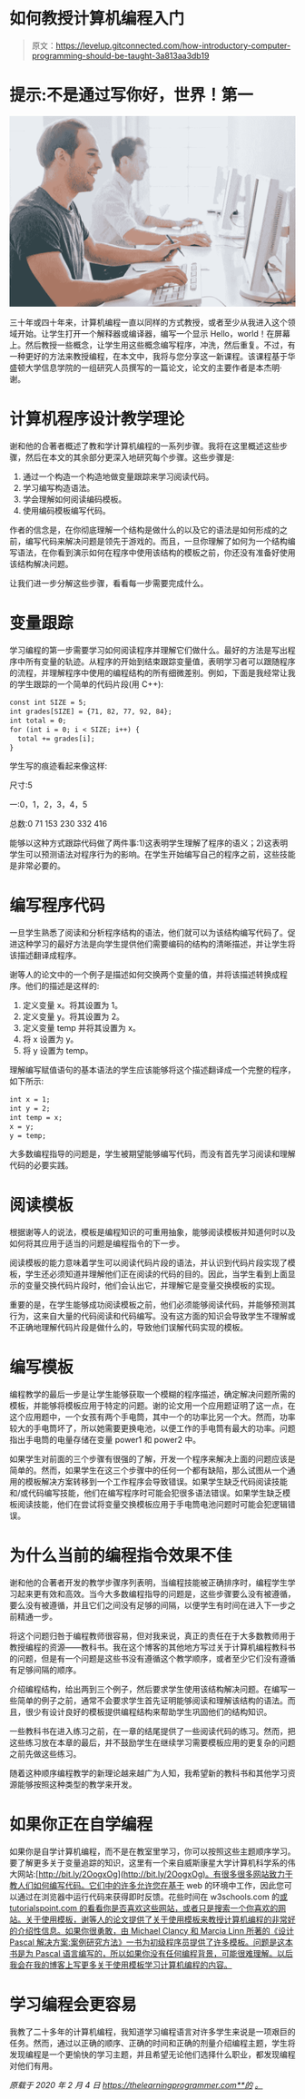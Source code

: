 # 如何教授计算机编程入门

> 原文：<https://levelup.gitconnected.com/how-introductory-computer-programming-should-be-taught-3a813aa3db19>

# 提示:不是通过写你好，世界！第一

![](img/e60fdc1b5a06081dda526b4cb9250d4c.png)

三十年或四十年来，计算机编程一直以同样的方式教授，或者至少从我进入这个领域开始。让学生打开一个解释器或编译器，编写一个显示 Hello，world！在屏幕上。然后教授一些概念，让学生用这些概念编写程序，冲洗，然后重复。不过，有一种更好的方法来教授编程，在本文中，我将与您分享这一新课程。该课程基于华盛顿大学信息学院的一组研究人员撰写的一篇论文，论文的主要作者是本杰明·谢。

# 计算机程序设计教学理论

谢和他的合著者概述了教和学计算机编程的一系列步骤。我将在这里概述这些步骤，然后在本文的其余部分更深入地研究每个步骤。这些步骤是:

1.  通过一个构造一个构造地做变量跟踪来学习阅读代码。
2.  学习编写构造语法。
3.  学会理解如何阅读编码模板。
4.  使用编码模板编写代码。

作者的信念是，在你彻底理解一个结构是做什么的以及它的语法是如何形成的之前，编写代码来解决问题是领先于游戏的。而且，一旦你理解了如何为一个结构编写语法，在你看到演示如何在程序中使用该结构的模板之前，你还没有准备好使用该结构解决问题。

让我们进一步分解这些步骤，看看每一步需要完成什么。

# 变量跟踪

学习编程的第一步需要学习如何阅读程序并理解它们做什么。最好的方法是写出程序中所有变量的轨迹。从程序的开始到结束跟踪变量值，表明学习者可以跟随程序的流程，并理解程序中使用的编程结构的所有细微差别。例如，下面是我经常让我的学生跟踪的一个简单的代码片段(用 C++):

```
const int SIZE = 5;
int grades[SIZE] = {71, 82, 77, 92, 84}; 
int total = 0; 
for (int i = 0; i < SIZE; i++) { 
  total += grades[i]; 
}
```

学生写的痕迹看起来像这样:

尺寸:5

一:0，1，2，3，4，5

总数:0 71 153 230 332 416

能够以这种方式跟踪代码做了两件事:1)这表明学生理解了程序的语义；2)这表明学生可以预测语法对程序行为的影响。在学生开始编写自己的程序之前，这些技能是非常必要的。

# 编写程序代码

一旦学生熟悉了阅读和分析程序结构的语法，他们就可以为该结构编写代码了。促进这种学习的最好方法是向学生提供他们需要编码的结构的清晰描述，并让学生将该描述翻译成程序。

谢等人的论文中的一个例子是描述如何交换两个变量的值，并将该描述转换成程序。他们的描述是这样的:

1.  定义变量 x。将其设置为 1。
2.  定义变量 y。将其设置为 2。
3.  定义变量 temp 并将其设置为 x。
4.  将 x 设置为 y。
5.  将 y 设置为 temp。

理解编写赋值语句的基本语法的学生应该能够将这个描述翻译成一个完整的程序，如下所示:

```
int x = 1; 
int y = 2; 
int temp = x; 
x = y; 
y = temp;
```

大多数编程指导的问题是，学生被期望能够编写代码，而没有首先学习阅读和理解代码的必要实践。

# 阅读模板

根据谢等人的说法，模板是编程知识的可重用抽象，能够阅读模板并知道何时以及如何将其应用于适当的问题是编程指令的下一步。

阅读模板的能力意味着学生可以阅读代码片段的语法，并认识到代码片段实现了模板，学生还必须知道并理解他们正在阅读的代码的目的。因此，当学生看到上面显示的变量交换代码片段时，他们会认出它，并理解它是变量交换模板的实现。

重要的是，在学生能够成功阅读模板之前，他们必须能够阅读代码，并能够预测其行为，这来自大量的代码阅读和代码编写。没有这方面的知识会导致学生不理解或不正确地理解代码片段是做什么的，导致他们误解代码实现的模板。

# 编写模板

编程教学的最后一步是让学生能够获取一个模糊的程序描述，确定解决问题所需的模板，并能够将模板应用于特定的问题。谢的论文用一个应用题证明了这一点，在这个应用题中，一个女孩有两个手电筒，其中一个的功率比另一个大。然而，功率较大的手电筒坏了，所以她需要更换电池，以便工作的手电筒有最大的功率。问题指出手电筒的电量存储在变量 power1 和 power2 中。

如果学生对前面的三个步骤有很强的了解，开发一个程序来解决上面的问题应该是简单的。然而，如果学生在这三个步骤中的任何一个都有缺陷，那么试图从一个通用的模板解决方案转移到一个工作程序会导致错误。如果学生缺乏代码阅读技能和/或代码编写技能，他们在编写程序时可能会犯很多语法错误。如果学生缺乏模板阅读技能，他们在尝试将变量交换模板应用于手电筒电池问题时可能会犯逻辑错误。

# 为什么当前的编程指令效果不佳

谢和他的合著者开发的教学步骤序列表明，当编程技能被正确排序时，编程学生学习起来更有效和高效。当今大多数编程指导的问题是，这些步骤要么没有被遵循，要么没有被遵循，并且它们之间没有足够的间隔，以便学生有时间在进入下一步之前精通一步。

将这个问题归咎于编程教师很容易，但对我来说，真正的责任在于大多数教师用于教授编程的资源——教科书。我在这个博客的其他地方写过关于计算机编程教科书的问题，但是有一个问题是这些书没有遵循这个教学顺序，或者至少它们没有遵循有足够间隔的顺序。

介绍编程结构，给出两到三个例子，然后要求学生使用该结构解决问题。在编写一些简单的例子之前，通常不会要求学生首先证明能够阅读和理解该结构的语法。而且，很少有设计良好的模板提供编程结构来帮助学生巩固他们的结构知识。

一些教科书在进入练习之前，在一章的结尾提供了一些阅读代码的练习。然而，把这些练习放在本章的最后，并不鼓励学生在继续学习需要模板应用的更复杂的问题之前先做这些练习。

随着这种顺序编程教学的新理论越来越广为人知，我希望新的教科书和其他学习资源能够按照这种类型的教学来开发。

# 如果你正在自学编程

如果你是自学计算机编程，而不是在教室里学习，你可以按照这些主题顺序学习。要了解更多关于变量追踪的知识，这里有一个来自威斯康星大学计算机科学系的伟大网站:[http://bit.ly/2OogxOg](http://bit.ly/2OogxOg)。有很多很多网站致力于教人们如何编写代码。它们中的许多允许您在基于 web 的环境中工作，因此您可以通过在浏览器中运行代码来获得即时反馈。花些时间在 w3schools.com 的[或 tutorialspoint.com 的](https://w3schools.com/)[看看你是否喜欢这些网站，或者只是搜索一个你喜欢的网站。关于使用模板，谢等人的论文提供了关于使用模板来教授计算机编程的非常好的介绍性信息。如果你很勇敢，由 Michael Clancy 和 Marcia Linn 所著的《设计 Pascal 解决方案:案例研究方法》一书为初级程序员提供了许多模板。问题是这本书是为 Pascal 语言编写的，所以如果你没有任何编程背景，可能很难理解。以后我会在我的博客上写更多关于使用模板学习计算机编程的内容。](https://tutorialspoint.com/)

# 学习编程会更容易

我教了二十多年的计算机编程，我知道学习编程语言对许多学生来说是一项艰巨的任务。然而，通过以正确的顺序、正确的时间和正确的剂量介绍编程主题，学生将发现编程是一个更愉快的学习主题，并且希望无论他们选择什么职业，都发现编程对他们有用。

*原载于 2020 年 2 月 4 日 https://thelearningprogrammer.com**的* [*。*](https://thelearningprogrammer.com/how-introductory-computer-programming-should-be-taught/)
